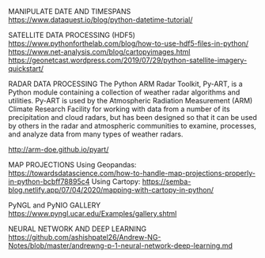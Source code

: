 MANIPULATE DATE AND TIMESPANS
https://www.dataquest.io/blog/python-datetime-tutorial/

SATELLITE DATA PROCESSING (HDF5)
https://www.pythonforthelab.com/blog/how-to-use-hdf5-files-in-python/
https://www.net-analysis.com/blog/cartopyimages.html
https://geonetcast.wordpress.com/2019/07/29/python-satellite-imagery-quickstart/

RADAR DATA PROCESSING
The Python ARM Radar Toolkit, Py-ART, is a Python module containing a collection of weather radar algorithms and utilities. Py-ART 
is used by the Atmospheric Radiation Measurement (ARM) Climate Research Facility for working with data from a number of its precipitation 
and cloud radars, but has been designed so that it can be used by others in the radar and atmospheric communities to examine, processes, 
and analyze data from many types of weather radars.

http://arm-doe.github.io/pyart/

MAP PROJECTIONS
Using Geopandas: https://towardsdatascience.com/how-to-handle-map-projections-properly-in-python-bcbff78895c4
Using Cartopy: https://semba-blog.netlify.app/07/04/2020/mapping-with-cartopy-in-python/

PyNGL and PyNIO GALLERY
https://www.pyngl.ucar.edu/Examples/gallery.shtml

NEURAL NETWORK AND DEEP LEARNING
https://github.com/ashishpatel26/Andrew-NG-Notes/blob/master/andrewng-p-1-neural-network-deep-learning.md
